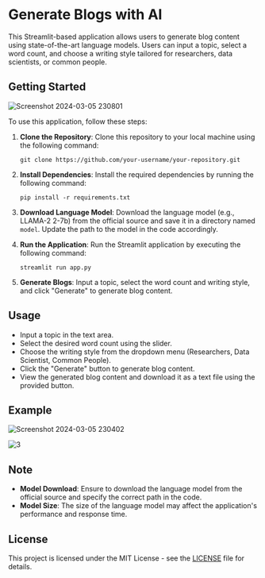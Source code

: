 # Generate Blogs with AI

This Streamlit-based application allows users to generate blog content using state-of-the-art language models. Users can input a topic, select a word count, and choose a writing style tailored for researchers, data scientists, or common people.

## Getting Started
![Screenshot 2024-03-05 230801](https://github.com/Abrazaque/Blog-Generator-using-Llama2/assets/81006648/3453adbf-42ee-4496-ae88-f23bda08f4b8)

To use this application, follow these steps:

1. **Clone the Repository**: Clone this repository to your local machine using the following command:

   ```
   git clone https://github.com/your-username/your-repository.git
   ```

2. **Install Dependencies**: Install the required dependencies by running the following command:

   ```
   pip install -r requirements.txt
   ```

3. **Download Language Model**: Download the language model (e.g., LLAMA-2 2-7b) from the official source and save it in a directory named `model`. Update the path to the model in the code accordingly.

4. **Run the Application**: Run the Streamlit application by executing the following command:

   ```
   streamlit run app.py
   ```

5. **Generate Blogs**: Input a topic, select the word count and writing style, and click "Generate" to generate blog content.

## Usage

- Input a topic in the text area.
- Select the desired word count using the slider.
- Choose the writing style from the dropdown menu (Researchers, Data Scientist, Common People).
- Click the "Generate" button to generate blog content.
- View the generated blog content and download it as a text file using the provided button.

## Example
![Screenshot 2024-03-05 230402](https://github.com/Abrazaque/Blog-Generator-using-Llama2/assets/81006648/a44a63c3-62c3-4ecb-881b-e6cb123b45a3)

![3](https://github.com/Abrazaque/Blog-Generator-using-Llama2/assets/81006648/9ff5fe51-a1d9-4e2d-878d-b62d730be9b9)


## Note

- **Model Download**: Ensure to download the language model from the official source and specify the correct path in the code.
- **Model Size**: The size of the language model may affect the application's performance and response time.

## License

This project is licensed under the MIT License - see the [LICENSE](LICENSE) file for details.
